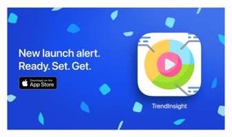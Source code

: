 <!-- ## Hi there 👋 -->

[![Header](https://raw.githubusercontent.com/paperdev/paperdev/main/TrendInsight.png "Header")](https://apps.apple.com/app/trendinsight/id6504890242)

<!--
**paperdev/paperdev** is a ✨ _special_ ✨ repository because its `README.md` (this file) appears on your GitHub profile.

Here are some ideas to get you started:

- 🔭 I’m currently working on ...
- 🌱 I’m currently learning ...
- 👯 I’m looking to collaborate on ...
- 🤔 I’m looking for help with ...
- 💬 Ask me about ...
- 📫 How to reach me: ...
- 😄 Pronouns: ...
- ⚡ Fun fact: ...
-->
